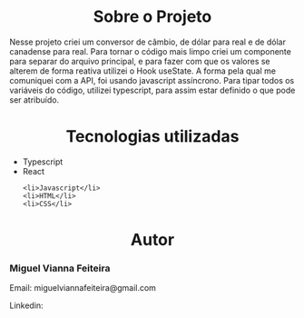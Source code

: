 
<div>
  <h1 align="center">Sobre o Projeto</h1>
  <p>
    Nesse projeto criei um conversor de câmbio, de dólar para real e de dólar canadense para real. Para tornar o código mais limpo criei um componente para separar do arquivo
    principal, e para fazer com que os valores se alterem de forma reativa utilizei o Hook useState. A forma pela qual me comuniquei com a API, foi usando javascript assíncrono.
    Para tipar todos os variáveis do código, utilizei typescript, para assim estar definido o que pode ser atribuído.
  </p>
</div>  

<div>
  <h1 align="center">Tecnologias utilizadas</h1>
  <ul>
    <li>Typescript</li>
    <li>React</li>

    <li>Javascript</li>
    <li>HTML</li>
    <li>CSS</li>
  </ul>
</div>

<div>
 <h1 align="center">Autor</h1>
 <h3>Miguel Vianna Feiteira</h3>
 <p>Email: miguelviannafeiteira@gmail.com</p>
 <p>Linkedin: </p>
</div>
